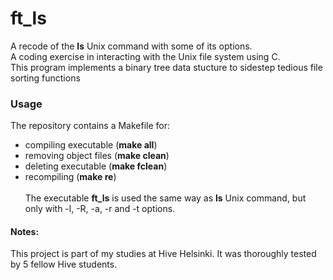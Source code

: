 # ft_ls
A recode of the **ls** Unix command with some of its options.<br />
A coding exercise in interacting with the Unix file system using C. <br />
This program implements a binary tree data stucture to sidestep tedious file sorting functions<br />
### Usage
The repository contains a Makefile for:<br /> 
* compiling executable (**make all**)<br />
* removing object files (**make clean**)<br />
* deleting executable (**make fclean**)<br />
* recompiling (**make re**)<br /><br />
The executable **ft_ls** is used the same way as **ls** Unix command, but only with -l, -R, -a, -r and -t options.<br />
#### Notes:
This project is part of my studies at Hive Helsinki. It was thoroughly tested by 5 fellow Hive students.
